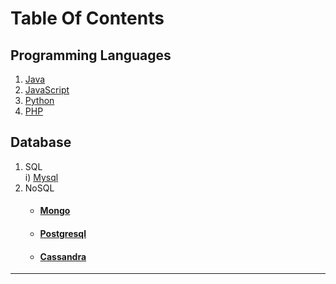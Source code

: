 # Table Of Contents  

## Programming Languages
   1. [Java](https://srimuthurajesh.github.io/Tech-Notes/Java)  
   2. [JavaScript](https://srimuthurajesh.github.io/Tech-Notes/Java%20script)  
   3. [Python](https://srimuthurajesh.github.io/Tech-Notes/Python)  
   4. [PHP](https://srimuthurajesh.github.io/Tech-Notes/PHP)  

## Database
   1. SQL  
      i) [Mysql](https://srimuthurajesh.github.io/Tech-Notes/SQL/mysql.html)  
   2. NoSQL  
      - #### [Mongo](https://srimuthurajesh.github.io/Tech-Notes/NoSql/Mongo.html)  
      - #### [Postgresql](https://srimuthurajesh.github.io/Tech-Notes/NoSql/Mongo.html)  
      - #### [Cassandra](https://srimuthurajesh.github.io/Tech-Notes/NoSql/Cassandra.html)  


----

